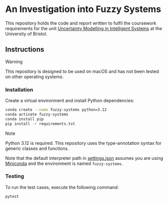 # An Investigation into Fuzzy Systems

This repository holds the code and report written to fulfil the coursework requirements for the unit
[Uncertainty Modelling in Intelligent Systems](https://www.bris.ac.uk/unit-programme-catalogue/UnitDetails.jsa?ayrCode=23%2F24&unitCode=EMATM1120)
at the University of Bristol.

## Instructions

> [!WARNING]
> This repository is designed to be used on macOS and has not been tested on other operating systems.

### Installation

Create a virtual environment and install Python dependencies:

```bash
conda create --name fuzzy-systems python=3.12
conda activate fuzzy-systems
conda install pip
pip install -r requirements.txt
```

> [!NOTE]
> Python 3.12 is required. This repository uses the type-annotation syntax for generic
> classes and functions.

Note that the default interpreter path in [settings.json](./.vscode/settings.json)
assumes you are using [Miniconda](https://docs.conda.io/projects/miniconda/en/latest/)
and the environment is named `fuzzy-systems`.

### Testing

To run the test cases, execute the following command:

```bash
pytest
```
